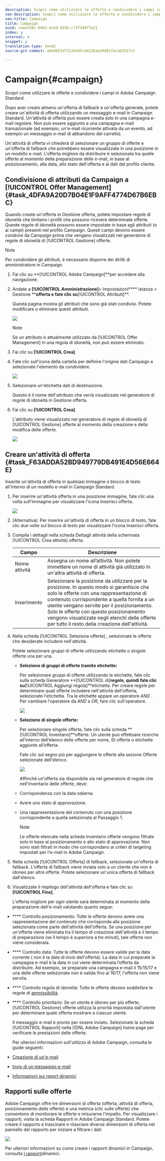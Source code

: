 ```yaml
---
description: Scopri come utilizzare le offerte e condividere i campi in Adobe Campaign Standard.
seo-description: Scopri come utilizzare le offerte e condividere i campi in Adobe Campaign Standard.
seo-title: Campaign
title: Campaign
uuid: ceeec50c-6441-4ced-915b-c73f349f7a21
index: y
internal: n
snippet: y
translation-type: tm+mt
source-git-commit: a0e0b51d731343d5cd4226ab29d917aca63317c2

---
```



# Campaign{#campaign}

Scopri come utilizzare le offerte e condividere i campi in Adobe Campaign Standard.

Dopo aver creato almeno un&#39;offerta di fallback e un&#39;offerta generale, potete creare un&#39;attività di offerta utilizzando un messaggio e-mail in Campaign Standard. Un&#39;attività di offerta può essere creata solo in una campagna e-mail regolare. Non può essere aggiunto a una campagna e-mail transazionale (ad esempio, un&#39;e-mail ricorrente attivata da un evento, ad esempio un messaggio e-mail di abbandono del carrello).

Un&#39;attività di offerta vi chiederà di selezionare un gruppo di offerte e un&#39;offerta di fallback che potrebbero essere visualizzate in una posizione in un modello e-mail. L&#39;offerta migliore da distribuire è selezionata tra quelle offerte al momento della preparazione delle e-mail, in base al posizionamento, alla data, allo stato dell&#39;offerta e ai dati del profilo cliente.

## Condivisione di attributi da Campaign a [!UICONTROL Offer Management]{#task_4DFA9A20D7B04E1F9AFF4774D67B6EBC}

Quando create un&#39;offerta in Gestione offerta, potete impostare regole di idoneità che limitano i profili che possono ricevere determinate offerte. Queste regole di idoneità possono essere impostate in base agli attributi (o ai campi) presenti nel profilo Campaign. Questi campi devono essere condivisi da Campaign prima che vengano visualizzati nel generatore di regole di idoneità di [!UICONTROL Gestione] offerte.

>[!NOTE]
>
>Per condividere gli attributi, è necessario disporre dei diritti di amministratore in Campaign.

1. Fai clic su **[!UICONTROL Adobe Campaign]**per accedere alla navigazione.
1. Andate a **[!UICONTROL Amministrazione]**> Impostazioni**** istanza > Gestione ****offerta e fate clic su**[!UICONTROL  Attributi]**.

   Questa pagina mostra gli attributi che sono già stati condivisi. Potete modificare o eliminare questi attributi.

   ![](assets/campaign-share5.png)

   >[!NOTE]
   >
   >Se un attributo è attualmente utilizzato da [!UICONTROL Offer Management] in una regola di idoneità, non può essere eliminato.

1. Fai clic su **[!UICONTROL Crea]**.

1. Fate clic sull&#39;icona della cartella per definire l&#39;origine dati Campaign e selezionate l&#39;elemento da condividere.

   ![](assets/campaign-share7.png)

1. Selezionare un&#39;etichetta dati di destinazione.

   Questo è il nome dell&#39;attributo che verrà visualizzato nel generatore di regole di idoneità in Gestione offerta.

1. Fai clic su **[!UICONTROL Crea]**.

   L&#39;attributo viene visualizzato nel generatore di regole di idoneità di [!UICONTROL Gestione] offerte al momento della creazione e della modifica delle offerte.

   ![](assets/campaign-share2.png)

## Creare un&#39;attività di offerta {#task_F63ADDA52BD949779DB491E4D56E664E}

Inserite un&#39;attività di offerta in qualsiasi immagine o blocco di testo all&#39;interno di un modello e-mail in Campaign Standard.

1. Per inserire un&#39;attività offerta in una posizione immagine, fate clic una volta sull&#39;immagine per visualizzare l&#39;icona Inserisci offerta.

   ![](assets/insert-offer-activity.png)

1. (Alternativa): Per inserire un&#39;attività di offerta in un blocco di testo, fate clic due volte sul blocco di testo per visualizzare l&#39;icona Inserisci offerta.

1. Compila i dettagli nella scheda Dettagli  attività della schermata [!UICONTROL Crea attività] offerta:

   | Campo | Descrizione |
   |---|---|
   | Nome attività | Assegna un nome all’attività. Non potete immettere un nome di attività già utilizzato in un&#39;altra attività di offerta. |
   | Inserimento | Selezionare la posizione da utilizzare per la posizione. In questo modo si garantisce che solo le offerte con una rappresentazione di contenuto corrispondente a quella fornita a un utente vengano servite per il posizionamento. Solo le offerte con questo posizionamento vengono visualizzate negli elenchi delle offerte per tutto il resto della creazione dell&#39;attività. |

1. Nella scheda [!UICONTROL Seleziona offerte] , selezionate le offerte che desiderate includere nell&#39;attività.

   Potete selezionare gruppi di offerte utilizzando etichette o singole offerte una per una.

   * **Selezione di gruppi di offerte tramite etichette:**

      Per selezionare gruppi di offerte utilizzando le etichette, fate clic sulla scheda Generatore **[!UICONTROL di]**regole, quindi fate clic su**[!UICONTROL  Aggiungi regola]**etichetta. Per creare regole per determinare quali offerte includere nell&#39;attività dell&#39;offerta, selezionate l&#39;etichetta. Tra le etichette appare un operatore _AND_ . Per cambiare l&#39;operatore da _AND_ a _OR_, fare clic sull&#39;operatore.

      ![](assets/offer-actvity-rule-builder.png)

   * **Selezione di singole offerte:**

      Per selezionare singole offerte, fate clic sulla scheda **[!UICONTROL Inventario]**offerte. Un utente può effettuare ricerche all’interno dell’elenco delle offerte per nome, ID offerta o etichette aggiunte all’offerta.

      Fate clic sul segno più per aggiungere le offerte alla sezione Offerte selezionate dell&#39;elenco.

      ![](assets/create-offer2.png)

      Affinché un&#39;offerta sia disponibile sia nel generatore di regole che nell&#39;inventario delle offerte, deve:

   * Corrispondenza con la data odierna.
   * Avere uno stato di approvazione.
   * Una rappresentazione del contenuto con una posizione corrispondente a quella selezionata al Passaggio 1.

      >[!NOTE]
      >
      >Le offerte elencate nella scheda Inventario offerte vengono filtrate solo in base al posizionamento e allo stato di approvazione. Non sono stati filtrati in modo che corrispondano ai criteri di targeting impostati per l&#39;e-mail in Adobe Campaign.

1. Nella scheda [!UICONTROL Offerta] di fallback, selezionate un&#39;offerta di fallback. L&#39;offerta di fallback viene inviata solo a un cliente che non è idoneo per altre offerte. Potete selezionare un&#39;unica offerta di fallback dall&#39;elenco.
1. Visualizzate il riepilogo dell&#39;attività dell&#39;offerta e fate clic su **[!UICONTROL Fine]**.

   L&#39;offerta migliore per ogni utente sarà determinata al momento della preparazione dell&#39;e-mail valutando quanto segue:

* **** Controllo posizionamento: Tutte le offerte devono avere una rappresentazione del contenuto che corrisponda alla posizione selezionata come parte dell&#39;attività dell&#39;offerta. Se una posizione per un&#39;offerta viene eliminata tra il tempo di creazione dell&#39;attività e il tempo di preparazione (se il tempo è superiore a tre minuti), tale offerta non viene considerata.
* **** Controllo data: Tutte le offerte devono essere valide per la data corrente ( _non_ è la data di invio dell&#39;offerta). La data in cui preparate la campagna e-mail è la data in cui viene determinata l’offerta da distribuire. Ad esempio, se preparate una campagna e-mail il 15/15/17 e una delle offerte selezionate non è valida fino al 16/17, l&#39;offerta non viene servita.

* **** Controllo regola di idoneità: Tutte le offerte devono soddisfare le regole di [ammissibilità](offers.md).

* **** Controllo prioritario: Se un utente è idoneo per più offerte, [!UICONTROL Gestione] offerte utilizza la priorità impostata dall&#39;utente per determinare quale offerta mostrare a ciascun utente.

   Il messaggio e-mail è pronto per essere inviato. Selezionate la scheda [!UICONTROL Rapporti] nella [!DNL Adobe Campaign] home page per verificare le prestazioni delle offerte.

   Per ulteriori informazioni sull&#39;utilizzo di Adobe Campaign, consulta le guide seguenti:

* [Creazione di un&#39;e-mail](https://docs.campaign.adobe.com/doc/standard/en/CHA_Email_messages_Creating_an_email.html)
* [Invio di un messaggio e-mail](https://docs.adobe.com/content/help/en/campaign-standard/using/testing-and-sending/about-sending-messages-with-campaign.html)
* [Informazioni sui report dinamici](https://docs.campaign.adobe.com/doc/standard/en/RPT_About_reporting_About_dynamic_reports.html)

## Rapporti sulle offerte

Adobe Campaign offre tre dimensioni di offerta (offerta, attività di offerta, posizionamento delle offerte) e una metrica (clic sulle offerte) che consentono di monitorare le offerte e misurarne l&#39;impatto. Per visualizzare i rapporti, visita la scheda Rapporti in Adobe Campaign Standard. Potete creare il rapporto e trascinare e rilasciare diverse dimensioni di offerta nel pannello del rapporto per iniziare a filtrare i dati.

![](assets/offers-reports.png)

Per ulteriori informazioni su come creare i rapporti dinamici in Campaign, consulta [I rapporti](https://docs.campaign.adobe.com/doc/standard/en/RPT_About_reporting_About_dynamic_reports.html)dinamici.